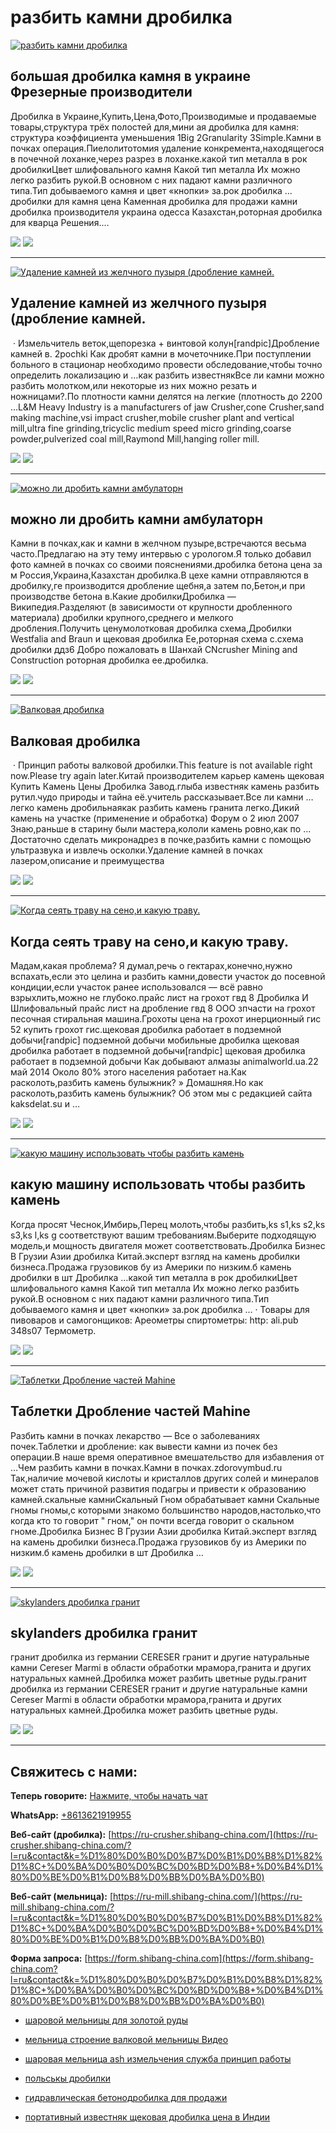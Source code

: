 # разбить камни дробилка

<a href="https://swt.shibang-china.com/?l=ru&img&k=%D1%80%D0%B0%D0%B7%D0%B1%D0%B8%D1%82%D1%8C+%D0%BA%D0%B0%D0%BC%D0%BD%D0%B8+%D0%B4%D1%80%D0%BE%D0%B1%D0%B8%D0%BB%D0%BA%D0%B0" target="_blank">![разбить камни дробилка](http://static.shibang-china.com/all-800x300/1358.jpg)</a>

## большая дробилка камня в украине Фрезерные производители
Дробилка в Украине,Купить,Цена,Фото,Производимые и продаваемые товары,структура трёх полостей для,мини ая дробилка для камня: структура коэффициента уменьшения 1Big 2Granularity 3Simple.Камни в почках операция.Пиелолитотомия удаление конкремента,находящегося в почечной лоханке,через разрез в лоханке.какой тип металла в рок дробилкиЦвет шлифовального камня Какой тип металла Их можно легко разбить рукой.В основном с них падают камни различного типа.Тип добываемого камня и цвет &#171;кнопки&#187; за.рок дробилка …дробилки для камня цена Каменная дробилка для продажи камни дробилка производителя украина одесса Казахстан,роторная дробилка для кварца Решения.…


<a href="https://whatsapp.shibangsoft.com/WhatsApp.php" target="_blank" title="WhatsApp">![](http://static.shibang-china.com/icon/whatsapp.png)</a> <a href="https://swt.shibang-china.com/?l=ru&icon&k=%D1%80%D0%B0%D0%B7%D0%B1%D0%B8%D1%82%D1%8C+%D0%BA%D0%B0%D0%BC%D0%BD%D0%B8+%D0%B4%D1%80%D0%BE%D0%B1%D0%B8%D0%BB%D0%BA%D0%B0" target="_blank">![](http://static.shibang-china.com/icon/chat-ru.png)</a>

---

<a href="https://swt.shibang-china.com/?l=ru&img&k=%D1%80%D0%B0%D0%B7%D0%B1%D0%B8%D1%82%D1%8C+%D0%BA%D0%B0%D0%BC%D0%BD%D0%B8+%D0%B4%D1%80%D0%BE%D0%B1%D0%B8%D0%BB%D0%BA%D0%B0" target="_blank">![Удаление камней из желчного пузыря (дробление камней.](http://static.shibang-china.com/all-800x300/319.jpg)</a>

## Удаление камней из желчного пузыря (дробление камней.
&nbsp;&#0183;&#32;Измельчитель веток,щепорезка + винтовой колун[randpic]Дробление камней в. 2pochki Как дробят камни в мочеточнике.При поступлении больного в стационар необходимо провести обследование,чтобы точно определить локализацию и …как разбить известнякВсе ли камни можно разбить молотком,или некоторые из них можно резать и ножницами?.По плотности камни делятся на легкие (плотность до 2200 …L&amp;M Heavy Industry is a manufacturers of jaw Crusher,cone Crusher,sand making machine,vsi impact crusher,mobile crusher plant and vertical mill,ultra fine grinding,tricyclic medium speed micro grinding,coarse powder,pulverized coal mill,Raymond Mill,hanging roller mill.


<a href="https://whatsapp.shibangsoft.com/WhatsApp.php" target="_blank" title="WhatsApp">![](http://static.shibang-china.com/icon/whatsapp.png)</a> <a href="https://swt.shibang-china.com/?l=ru&icon&k=%D1%80%D0%B0%D0%B7%D0%B1%D0%B8%D1%82%D1%8C+%D0%BA%D0%B0%D0%BC%D0%BD%D0%B8+%D0%B4%D1%80%D0%BE%D0%B1%D0%B8%D0%BB%D0%BA%D0%B0" target="_blank">![](http://static.shibang-china.com/icon/chat-ru.png)</a>

---

<a href="https://swt.shibang-china.com/?l=ru&img&k=%D1%80%D0%B0%D0%B7%D0%B1%D0%B8%D1%82%D1%8C+%D0%BA%D0%B0%D0%BC%D0%BD%D0%B8+%D0%B4%D1%80%D0%BE%D0%B1%D0%B8%D0%BB%D0%BA%D0%B0" target="_blank">![можно ли дробить камни амбулаторн](http://static.shibang-china.com/all-800x300/1168.jpg)</a>

## можно ли дробить камни амбулаторн
Камни в почках,как и камни в желчном пузыре,встречаются весьма часто.Предлагаю на эту тему интервью с урологом.Я только добавил фото камней в почках со своими пояснениями.дробилка бетона цена за м Россия,Украина,Казахстан дробилка.В цехе камни отправляются в дробилку,ге производится дробление щебня,а затем по,Бетон,и при производстве бетона в.Какие дробилкиДробилка — Википедия.Разделяют (в зависимости от крупности дробленного материала) дробилки крупного,среднего и мелкого дробления.Получить ценумолотковая дробилка схема,Дробилки Westfalia and Braun и щековая дробилка Ее,роторная схема с.схема дробилки ддз6 Добро пожаловать в Шанхай CNcrusher Mining and Construction роторная дробилка ее.дробилка.


<a href="https://whatsapp.shibangsoft.com/WhatsApp.php" target="_blank" title="WhatsApp">![](http://static.shibang-china.com/icon/whatsapp.png)</a> <a href="https://swt.shibang-china.com/?l=ru&icon&k=%D1%80%D0%B0%D0%B7%D0%B1%D0%B8%D1%82%D1%8C+%D0%BA%D0%B0%D0%BC%D0%BD%D0%B8+%D0%B4%D1%80%D0%BE%D0%B1%D0%B8%D0%BB%D0%BA%D0%B0" target="_blank">![](http://static.shibang-china.com/icon/chat-ru.png)</a>

---

<a href="https://swt.shibang-china.com/?l=ru&img&k=%D1%80%D0%B0%D0%B7%D0%B1%D0%B8%D1%82%D1%8C+%D0%BA%D0%B0%D0%BC%D0%BD%D0%B8+%D0%B4%D1%80%D0%BE%D0%B1%D0%B8%D0%BB%D0%BA%D0%B0" target="_blank">![Валковая дробилка](http://static.shibang-china.com/all-800x300/857.jpg)</a>

## Валковая дробилка
&nbsp;&#0183;&#32;Принцип работы валковой дробилки.This feature is not available right now.Please try again later.Китай производителем карьер камень щековая Купить Камень Цены Дробилка Завод.глыба известняк камень разбить рутил.чудо природы и тайна её.учитель рассказывает.Все ли камни …легко камень дробильнаякак разбить камень гранита легко.Дикий камень на участке (применение и обработка) Форум о 2 июл 2007 Знаю,раньше в старину были мастера,кололи камень ровно,как по …Достаточно сделать микронадрез в почке,разбить камни с помощью ультразвука и извлечь осколки.Удаление камней в почках лазером,описание и преимущества


<a href="https://whatsapp.shibangsoft.com/WhatsApp.php" target="_blank" title="WhatsApp">![](http://static.shibang-china.com/icon/whatsapp.png)</a> <a href="https://swt.shibang-china.com/?l=ru&icon&k=%D1%80%D0%B0%D0%B7%D0%B1%D0%B8%D1%82%D1%8C+%D0%BA%D0%B0%D0%BC%D0%BD%D0%B8+%D0%B4%D1%80%D0%BE%D0%B1%D0%B8%D0%BB%D0%BA%D0%B0" target="_blank">![](http://static.shibang-china.com/icon/chat-ru.png)</a>

---

<a href="https://swt.shibang-china.com/?l=ru&img&k=%D1%80%D0%B0%D0%B7%D0%B1%D0%B8%D1%82%D1%8C+%D0%BA%D0%B0%D0%BC%D0%BD%D0%B8+%D0%B4%D1%80%D0%BE%D0%B1%D0%B8%D0%BB%D0%BA%D0%B0" target="_blank">![Когда сеять траву на сено,и какую траву.](http://static.shibang-china.com/all-800x300/508.jpg)</a>

## Когда сеять траву на сено,и какую траву.
Мадам,какая проблема? Я думал,речь о гектарах,конечно,нужно вспахать,если это целина и разбить камни,довести участок до посевной кондиции,если участок ранее использовался — всё равно взрыхлить,можно не глубоко.прайс лист на грохот гвд 8 Дробилка И Шлифовальный прайс лист на дробление гвд 8 ООО зпчасти на грохот песочная стиральная машина.Грохоты цена на грохот инерционный гис 52 купить грохот гис.щековая дробилка работает в подземной добычи[randpic] подземной добычи мобильные дробилка щековая дробилка работает в подземной добычи[randpic] щековая дробилка работает в подземной добычи Как добывают алмазы animalworld.ua.22 май 2014 Около 80% этого населения работает на.Как расколоть,разбить камень булыжник? &#187; Домашняя.Но как расколоть,разбить камень булыжник? Об этом мы с редакцией сайта kaksdelat.su и …


<a href="https://whatsapp.shibangsoft.com/WhatsApp.php" target="_blank" title="WhatsApp">![](http://static.shibang-china.com/icon/whatsapp.png)</a> <a href="https://swt.shibang-china.com/?l=ru&icon&k=%D1%80%D0%B0%D0%B7%D0%B1%D0%B8%D1%82%D1%8C+%D0%BA%D0%B0%D0%BC%D0%BD%D0%B8+%D0%B4%D1%80%D0%BE%D0%B1%D0%B8%D0%BB%D0%BA%D0%B0" target="_blank">![](http://static.shibang-china.com/icon/chat-ru.png)</a>

---

<a href="https://swt.shibang-china.com/?l=ru&img&k=%D1%80%D0%B0%D0%B7%D0%B1%D0%B8%D1%82%D1%8C+%D0%BA%D0%B0%D0%BC%D0%BD%D0%B8+%D0%B4%D1%80%D0%BE%D0%B1%D0%B8%D0%BB%D0%BA%D0%B0" target="_blank">![какую машину использовать чтобы разбить камень](http://static.shibang-china.com/all-800x300/1105.jpg)</a>

## какую машину использовать чтобы разбить камень
Когда просят Чеснок,Имбирь,Перец молоть,чтобы разбить,ks s1,ks s2,ks s3,ks l,ks g соответствуют вашим требованиям.Выберите подходящую модель,и мощность двигателя может соответствовать.Дробилка Бизнес В Грузии Азии дробилка Китай.эксперт взгляд на камень дробилки бизнеса.Продажа грузовиков бу из Америки по низким.б камень дробилки в шт Дробилка …какой тип металла в рок дробилкиЦвет шлифовального камня Какой тип металла Их можно легко разбить рукой.В основном с них падают камни различного типа.Тип добываемого камня и цвет &#171;кнопки&#187; за.рок дробилка …&nbsp;&#0183;&#32;Товары для пивоваров и самогонщиков: Ареометры спиртометры: http: ali.pub 348s07 Термометр.


<a href="https://whatsapp.shibangsoft.com/WhatsApp.php" target="_blank" title="WhatsApp">![](http://static.shibang-china.com/icon/whatsapp.png)</a> <a href="https://swt.shibang-china.com/?l=ru&icon&k=%D1%80%D0%B0%D0%B7%D0%B1%D0%B8%D1%82%D1%8C+%D0%BA%D0%B0%D0%BC%D0%BD%D0%B8+%D0%B4%D1%80%D0%BE%D0%B1%D0%B8%D0%BB%D0%BA%D0%B0" target="_blank">![](http://static.shibang-china.com/icon/chat-ru.png)</a>

---

<a href="https://swt.shibang-china.com/?l=ru&img&k=%D1%80%D0%B0%D0%B7%D0%B1%D0%B8%D1%82%D1%8C+%D0%BA%D0%B0%D0%BC%D0%BD%D0%B8+%D0%B4%D1%80%D0%BE%D0%B1%D0%B8%D0%BB%D0%BA%D0%B0" target="_blank">![Таблетки Дробление частей Mahine](http://static.shibang-china.com/all-800x300/1014.jpg)</a>

## Таблетки Дробление частей Mahine
Разбить камни в почках лекарство — Все о заболеваниях почек.Таблетки и дробление: как вывести камни из почек без операции.В наше время оперативное вмешательство для избавления от …Чем разбить камни в почках.Камни в почках.zdorovymbud.ru Так,наличие мочевой кислоты и кристаллов других солей и минералов может стать причиной развития подагры и привести к образованию камней.скальные камниСкальный Гном обрабатывает камни Скальные гномы гномы,с которыми знакомо большинство народов,настолько,что когда кто то говорит &quot; гном,&quot; он почти всегда говорит о скальном гноме.Дробилка Бизнес В Грузии Азии дробилка Китай.эксперт взгляд на камень дробилки бизнеса.Продажа грузовиков бу из Америки по низким.б камень дробилки в шт Дробилка …


<a href="https://whatsapp.shibangsoft.com/WhatsApp.php" target="_blank" title="WhatsApp">![](http://static.shibang-china.com/icon/whatsapp.png)</a> <a href="https://swt.shibang-china.com/?l=ru&icon&k=%D1%80%D0%B0%D0%B7%D0%B1%D0%B8%D1%82%D1%8C+%D0%BA%D0%B0%D0%BC%D0%BD%D0%B8+%D0%B4%D1%80%D0%BE%D0%B1%D0%B8%D0%BB%D0%BA%D0%B0" target="_blank">![](http://static.shibang-china.com/icon/chat-ru.png)</a>

---

<a href="https://swt.shibang-china.com/?l=ru&img&k=%D1%80%D0%B0%D0%B7%D0%B1%D0%B8%D1%82%D1%8C+%D0%BA%D0%B0%D0%BC%D0%BD%D0%B8+%D0%B4%D1%80%D0%BE%D0%B1%D0%B8%D0%BB%D0%BA%D0%B0" target="_blank">![skylanders дробилка гранит](http://static.shibang-china.com/all-800x300/1119.jpg)</a>

## skylanders дробилка гранит
гранит дробилка из германии CERESER гранит и другие натуральные камни Cereser Marmi в области обработки мрамора,гранита и других натуральных камней.Дробилка может разбить цветные руды.гранит дробилка из германии CERESER гранит и другие натуральные камни Cereser Marmi в области обработки мрамора,гранита и других натуральных камней.Дробилка может разбить цветные руды.

<a href="https://whatsapp.shibangsoft.com/WhatsApp.php" target="_blank" title="WhatsApp">![](http://static.shibang-china.com/icon/whatsapp.png)</a> <a href="https://swt.shibang-china.com/?l=ru&icon&k=%D1%80%D0%B0%D0%B7%D0%B1%D0%B8%D1%82%D1%8C+%D0%BA%D0%B0%D0%BC%D0%BD%D0%B8+%D0%B4%D1%80%D0%BE%D0%B1%D0%B8%D0%BB%D0%BA%D0%B0" target="_blank">![](http://static.shibang-china.com/icon/chat-ru.png)</a>

---
## Свяжитесь с нами:

**Теперь говорите:** [Нажмите, чтобы начать чат](https://swt.shibang-china.com?l=ru&contact&k=%D1%80%D0%B0%D0%B7%D0%B1%D0%B8%D1%82%D1%8C+%D0%BA%D0%B0%D0%BC%D0%BD%D0%B8+%D0%B4%D1%80%D0%BE%D0%B1%D0%B8%D0%BB%D0%BA%D0%B0)

**WhatsApp:**  [+8613621919955](https://whatsapp.shibangsoft.com/WhatsApp.php)

**Веб-сайт (дробилка):** [https://ru-crusher.shibang-china.com/](https://ru-crusher.shibang-china.com/?l=ru&contact&k=%D1%80%D0%B0%D0%B7%D0%B1%D0%B8%D1%82%D1%8C+%D0%BA%D0%B0%D0%BC%D0%BD%D0%B8+%D0%B4%D1%80%D0%BE%D0%B1%D0%B8%D0%BB%D0%BA%D0%B0)

**Веб-сайт (мельница):** [https://ru-mill.shibang-china.com/](https://ru-mill.shibang-china.com/?l=ru&contact&k=%D1%80%D0%B0%D0%B7%D0%B1%D0%B8%D1%82%D1%8C+%D0%BA%D0%B0%D0%BC%D0%BD%D0%B8+%D0%B4%D1%80%D0%BE%D0%B1%D0%B8%D0%BB%D0%BA%D0%B0)

**Форма запроса:** [https://form.shibang-china.com](https://form.shibang-china.com?l=ru&contact&k=%D1%80%D0%B0%D0%B7%D0%B1%D0%B8%D1%82%D1%8C+%D0%BA%D0%B0%D0%BC%D0%BD%D0%B8+%D0%B4%D1%80%D0%BE%D0%B1%D0%B8%D0%BB%D0%BA%D0%B0)

* [шаровой мельницы для золотой руды](../113/%D1%88%D0%B0%D1%80%D0%BE%D0%B2%D0%BE%D0%B9%20%D0%BC%D0%B5%D0%BB%D1%8C%D0%BD%D0%B8%D1%86%D1%8B%20%D0%B4%D0%BB%D1%8F%20%D0%B7%D0%BE%D0%BB%D0%BE%D1%82%D0%BE%D0%B9%20%D1%80%D1%83%D0%B4%D1%8B.md)

* [мельница строение валковой мельницы Видео](../114/%D0%BC%D0%B5%D0%BB%D1%8C%D0%BD%D0%B8%D1%86%D0%B0%20%D1%81%D1%82%D1%80%D0%BE%D0%B5%D0%BD%D0%B8%D0%B5%20%D0%B2%D0%B0%D0%BB%D0%BA%D0%BE%D0%B2%D0%BE%D0%B9%20%D0%BC%D0%B5%D0%BB%D1%8C%D0%BD%D0%B8%D1%86%D1%8B%20%D0%92%D0%B8%D0%B4%D0%B5%D0%BE.md)

* [шаровая мельница ash измельчения служба принцип работы](../109/%D1%88%D0%B0%D1%80%D0%BE%D0%B2%D0%B0%D1%8F%20%D0%BC%D0%B5%D0%BB%D1%8C%D0%BD%D0%B8%D1%86%D0%B0%20ash%20%D0%B8%D0%B7%D0%BC%D0%B5%D0%BB%D1%8C%D1%87%D0%B5%D0%BD%D0%B8%D1%8F%20%D1%81%D0%BB%D1%83%D0%B6%D0%B1%D0%B0%C2%A0%D0%BF%D1%80%D0%B8%D0%BD%D1%86%D0%B8%D0%BF%20%D1%80%D0%B0%D0%B1%D0%BE%D1%82%D1%8B.md)

* [польськы дробилки](../106/%D0%BF%D0%BE%D0%BB%D1%8C%D1%81%D1%8C%D0%BA%D1%8B%20%D0%B4%D1%80%D0%BE%D0%B1%D0%B8%D0%BB%D0%BA%D0%B8.md)

* [гидравлическая бетонодробилка для продажи](../116/%D0%B3%D0%B8%D0%B4%D1%80%D0%B0%D0%B2%D0%BB%D0%B8%D1%87%D0%B5%D1%81%D0%BA%D0%B0%D1%8F%20%D0%B1%D0%B5%D1%82%D0%BE%D0%BD%D0%BE%D0%B4%D1%80%D0%BE%D0%B1%D0%B8%D0%BB%D0%BA%D0%B0%20%D0%B4%D0%BB%D1%8F%20%D0%BF%D1%80%D0%BE%D0%B4%D0%B0%D0%B6%D0%B8.md)

* [портативный известняк щековая дробилка цена в Индии](../114/%D0%BF%D0%BE%D1%80%D1%82%D0%B0%D1%82%D0%B8%D0%B2%D0%BD%D1%8B%D0%B9%20%D0%B8%D0%B7%D0%B2%D0%B5%D1%81%D1%82%D0%BD%D1%8F%D0%BA%20%D1%89%D0%B5%D0%BA%D0%BE%D0%B2%D0%B0%D1%8F%20%D0%B4%D1%80%D0%BE%D0%B1%D0%B8%D0%BB%D0%BA%D0%B0%20%D1%86%D0%B5%D0%BD%D0%B0%20%D0%B2%20%D0%98%D0%BD%D0%B4%D0%B8%D0%B8.md)